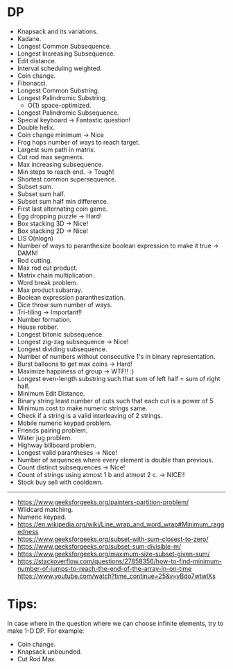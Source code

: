 # DP

- Knapsack and its variations.
- Kadane.
- Longest Common Subsequence.
- Longest Increasing Subsequence.
- Edit distance.
- Interval scheduling weighted.
- Coin change.
- Fibonacci.
- Longest Common Substring.
- Longest Palindromic Substring.
  - O(1) space-optimized.
- Longest Palindromic Subsequence.
- Special keyboard -> Fantastic question!
- Double helix.
- Coin change minimum -> Nice
- Frog hops number of ways to reach target.
- Largest sum path in matrix.
- Cut rod max segments.
- Max increasing subsequence.
- Min steps to reach end. -> Tough!
- Shortest common supersequence.
- Subset sum.
- Subset sum half.
- Subset sum half min difference.
- First last alternating coin game.
- Egg dropping puzzle -> Hard!
- Box stacking 3D -> Nice!
- Box stacking 2D -> Nice!
- LIS O(nlogn)
- Number of ways to paranthesize boolean expression to make it true -> DAMN!
- Rod cutting.
- Max rod cut product.
- Matrix chain multiplication.
- Word break problem.
- Max product subarray.
- Boolean expression paranthesization.
- Dice throw sum number of ways.
- Tri-tiling -> Important!!
- Number formation.
- House robber.
- Longest bitonic subsequence.
- Longest zig-zag subsequence -> Nice!
- Longest dividing subsequence.
- Number of numbers without consecutive 1's in binary representation.
- Burst balloons to get max coins -> Hard!
- Maximize happiness of group -> WTF!! :)
- Longest even-length substring such that sum of left half = sum of right half.
- Minimum Edit Distance.
- Binary string least number of cuts such that each cut is a power of 5.
- Minimum cost to make numeric strings same.
- Check if a string is a valid interleaving of 2 strings.
- Mobile numeric keypad problem.
- Friends pairing problem.
- Water jug problem.
- Highway billboard problem.
- Longest valid parantheses -> Nice!
- Number of sequences where every element is double than previous.
- Count distinct subsequences -> Nice!
- Count of strings using atmost 1 b and atmost 2 c. -> NICE!!
- Stock buy sell with cooldown.

---

- https://www.geeksforgeeks.org/painters-partition-problem/
- Wildcard matching.
- Numeric keypad.
- https://en.wikipedia.org/wiki/Line_wrap_and_word_wrap#Minimum_raggedness
- https://www.geeksforgeeks.org/subset-with-sum-closest-to-zero/
- https://www.geeksforgeeks.org/subset-sum-divisible-m/
- https://www.geeksforgeeks.org/maximum-size-subset-given-sum/
- https://stackoverflow.com/questions/27858356/how-to-find-minimum-number-of-jumps-to-reach-the-end-of-the-array-in-on-time  https://www.youtube.com/watch?time_continue=25&v=vBdo7wtwlXs


# Tips:

In case where in the question where we can choose infinite elements, try to make 1-D DP.
For example:
- Coin change.
- Knapsack unbounded.
- Cut Rod Max.
